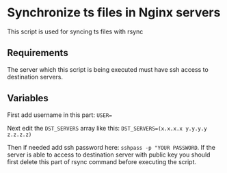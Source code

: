 # Synchronize ts files in Nginx servers
This script is used for syncing ts files with rsync

## Requirements
The server which this script is being executed must have ssh access to destination servers.

## Variables
First add username in this part: `USER=`

Next edit the `DST_SERVERS` array like this: `DST_SERVERS=(x.x.x.x y.y.y.y z.z.z.z)`

Then if needed add ssh password here: `sshpass -p "YOUR PASSWORD`. If the server is able to access to destination server with public key you should first delete this part of rsync command before executing the script.
